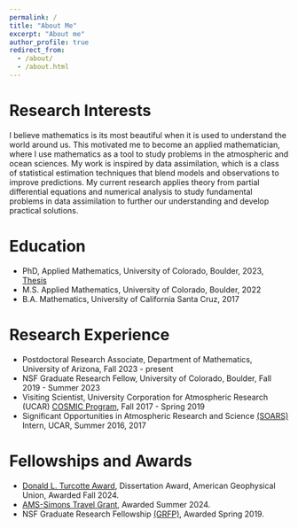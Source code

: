 ```yaml
---
permalink: /
title: "About Me"
excerpt: "About me"
author_profile: true
redirect_from: 
  - /about/
  - /about.html
---
```

Research Interests
======
I believe mathematics is its most beautiful when it is used to understand the world around us. This motivated me to become an applied mathematician, where I use mathematics as a tool to study problems in the atmospheric and ocean sciences. My work is inspired by data assimilation, which is a class of statistical estimation techniques that blend models and observations to improve predictions. My current research applies theory from partial differential equations and numerical analysis to study fundamental problems in data assimilation to further our understanding and develop practical solutions.

Education
======
* PhD, Applied Mathematics, University of Colorado, Boulder, 2023, [Thesis](https://scholar.colorado.edu/concern/graduate_thesis_or_dissertations/ng451k062)
* M.S. Applied Mathematics, University of Colorado, Boulder, 2022
* B.A. Mathematics, University of California Santa Cruz, 2017


Research Experience
======
* Postdoctoral Research Associate, Department of Mathematics, University of Arizona, Fall 2023 - present 
* NSF Graduate Research Fellow, University of Colorado, Boulder, Fall 2019 - Summer 2023
* Visiting Scientist, University Corporation for Atmospheric Research (UCAR) [COSMIC Program](https://www.cosmic.ucar.edu), Fall 2017 - Spring 2019
* Significant Opportunities in Atmospheric Research and Science [(SOARS)](https://soars.ucar.edu) Intern, UCAR, Summer 2016, 2017

Fellowships and Awards
======
* [Donald L. Turcotte Award](https://www.agu.org/honors/turcotte/past-recipients), Dissertation Award, American Geophysical Union, Awarded Fall 2024.
* [AMS-Simons Travel Grant](http://www.ams.org/programs/travel-grants/AMS-SimonsTG), Awarded Summer 2024.
* NSF Graduate Research Fellowship [(GRFP)](https://www.nsfgrfp.org/), Awarded Spring 2019.








